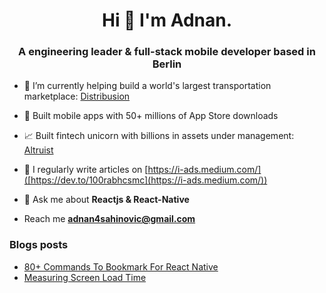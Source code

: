 <h1 align="center">Hi 👋 I'm 
Adnan.</h1>
<h3 align="center">A engineering leader & full-stack mobile developer based in Berlin</h3>

- 🔭 I’m currently helping build a world's largest transportation marketplace: <a href="https://www.distribusion.com/" target="blank">Distribusion</a>

- 📱 Built mobile apps with 50+ millions of App Store downloads

- 📈 Built fintech unicorn with billions in assets under management: <a href="https://altruist.com/" target="blank">Altruist</a>

- 📝 I regularly write articles on [https://i-ads.medium.com/]([https://dev.to/100rabhcsmc](https://i-ads.medium.com/))

- 💬 Ask me about **Reactjs & React-Native**

- Reach me **adnan4sahinovic@gmail.com**

### Blogs posts

- [80+ Commands To Bookmark For React Native](https://i-ads.medium.com/80-commands-to-bookmark-for-react-native-687d285bbf72)
- [Measuring Screen Load Time](https://i-ads.medium.com/performance-measuring-screen-load-time-0c3322b2a2a4)
